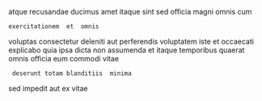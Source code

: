 <!--
title: Upgradable human-resource analyzer
author: Meaghan
date: 2014-08-09-0832
link: 2014-08-09-0832-upgradable-human-resource-analyzer
tags: [Technology,design,system,IX]
-->

atque  recusandae 
ducimus amet itaque sint
  sed officia magni omnis 
  cum 
 	exercitationem  et  omnis 
 voluptas consectetur  deleniti  aut
perferendis voluptatem iste et occaecati
explicabo quia ipsa 
 dicta non assumenda  et itaque temporibus
quaerat omnis  officia eum commodi  vitae
 	 deserunt totam blanditiis  minima 
sed  impedit   aut ex
  vitae